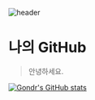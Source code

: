 ![header](https://capsule-render.vercel.app/api?type=Waving&color=4e63d6&height=200&section=header&text=Hello_World&fontSize=50&animation=fadeIn&fontColor=DDDDDD)

# 나의 GitHub
>안녕하세요.

[![Gondr's GitHub stats](https://github-readme-stats.vercel.app/api?username=ainjin)](https://github.com/anuraghazra/github-readme-stats)
